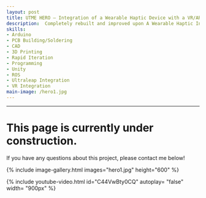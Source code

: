 ```yaml
---
layout: post
title: UTME HERO – Integration of a Wearable Haptic Device with a VR/AR system
description:  Completely rebuilt and improved upon A Wearable Haptic Interface Combining Kinesthetic and Tactile Sensations for 6 DOF Haptic Guidance with the purpose of improving teaching thoracostomies by printing the wearable mesh with PETG and hand building a custom PCB, as well as Expanded the initial implementation integrating the device with Ultraleap, ROS, Unity, and Meta Quest. 
skills: 
- Arduino
- PCB Building/Soldering
- CAD
- 3D Printing
- Rapid Iteration
- Programming
- Unity
- ROS
- Ultraleap Integration
- VR Integration
main-image: /hero1.jpg
---
```


---
# This page is currently under construction. 
If you have any questions about this project, please contact me below!

{% include image-gallery.html images="hero1.jpg" height="600" %} 

{% include youtube-video.html id="C44VwBty0CQ" autoplay= "false" width= "900px" %}
